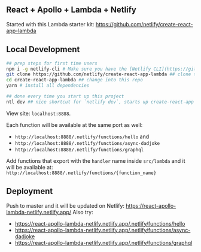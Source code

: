 ## React + Apollo + Lambda + Netlify

Started with this Lambda starter kit: https://github.com/netlify/create-react-app-lambda

## Local Development

```bash
## prep steps for first time users
npm i -g netlify-cli # Make sure you have the [Netlify CLI](https://github.com/netlify/cli) installed
git clone https://github.com/netlify/create-react-app-lambda ## clone this repo
cd create-react-app-lambda ## change into this repo
yarn # install all dependencies

## done every time you start up this project
ntl dev ## nice shortcut for `netlify dev`, starts up create-react-app AND a local Node.js server for your Netlify functions
```

View site: `localhost:8888`.

Each function will be available at the same port as well:

- `http://localhost:8888/.netlify/functions/hello` and 
- `http://localhost:8888/.netlify/functions/async-dadjoke`
- `http://localhost:8888/.netlify/functions/graphql`

Add functions that export with the `handler` name inside `src/lambda` and it will be available at: `http://localhost:8888/.netlify/functions/{function_name}`

## Deployment

Push to master and it will be updated on Netlify: https://react-apollo-lambda-netlify.netlify.app/
Also try:
* https://react-apollo-lambda-netlify.netlify.app/.netlify/functions/hello
* https://react-apollo-lambda-netlify.netlify.app/.netlify/functions/async-dadjoke
* https://react-apollo-lambda-netlify.netlify.app/.netlify/functions/graphql